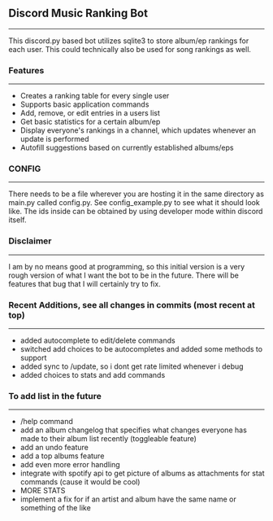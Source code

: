 ## Discord Music Ranking Bot

---

This discord.py based bot utilizes sqlite3 to store album/ep rankings for each user.
This could technically also be used for song rankings as well.

### Features

---

* Creates a ranking table for every single user
* Supports basic application commands
* Add, remove, or edit entries in a users list
* Get basic statistics for a certain album/ep
* Display everyone's rankings in a channel, which updates whenever an update is performed
* Autofill suggestions based on currently established albums/eps

### CONFIG

---

There needs to be a file wherever you are hosting it in the same directory as main.py called config.py. See config_example.py to see what it should look like. The ids inside can be obtained by using developer mode within discord itself.

### Disclaimer

---

I am by no means good at programming, so this initial version is a very rough version of what I want the bot to be in the future. There will be features that bug that I will certainly try to fix. 

### Recent Additions, see all changes in commits (most recent at top)

---

* added autocomplete to edit/delete commands
* switched add choices to be autocompletes and added some methods to support
* added sync to /update, so i dont get rate limited whenever i debug
* added choices to stats and add commands

### To add list in the future

---

* /help command
* add an album changelog that specifies what changes everyone has made to their album list recently (toggleable feature)
* add an undo feature
* add a top albums feature
* add even more error handling
* integrate with spotify api to get picture of albums as attachments for stat commands (cause it would be cool)
* MORE STATS
* implement a fix for if an artist and album have the same name or something of the like
